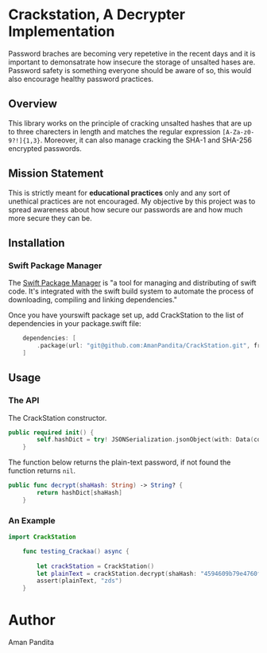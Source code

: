 # Crackstation, A Decrypter Implementation


Password braches are becoming very repetetive in the recent days and it is important to demonsatrate how insecure the storage of unsalted hases are. Password safety is something everyone should be aware of so, this would also encourage healthy password practices.

## Overview
This library works on the principle of cracking unsalted hashes that are up to three charecters in length and matches the regular expression `[A-Za-z0-9?!]{1,3}`. Moreover, it can also manage cracking the SHA-1 and SHA-256 encrypted passwords.

## Mission Statement

This is strictly meant for **educational practices** only and any sort of unethical practices are not encouraged. My objective by this project was to spread awareness about how secure our passwords are and how much more secure they can be.

## Installation
### Swift Package Manager
The [Swift Package Manager](https://www.swift.org/package-manager/) is "a tool for managing and distributing of swift code. It's integrated with the swift build system to automate the process of downloading, compiling and linking dependencies."

Once you have yourswift package set up, add CrackStation to the list of dependencies in your package.swift file:

```swift
    dependencies: [
        .package(url: "git@github.com:AmanPandita/CrackStation.git", from: "1.2.2"),
    ]
```


## Usage
### The API
The CrackStation constructor.

```swift
public required init() {
        self.hashDict = try! JSONSerialization.jsonObject(with: Data(contentsOf: Bundle.module.url(forResource: "data", withExtension: "json")!)) as? [String:String] ?? [:]
    }
```


The function below returns the plain-text password, if not found the function returns ```nil```.
```swift
public func decrypt(shaHash: String) -> String? {
        return hashDict[shaHash]
    }
```



### An Example

```swift
import CrackStation

    func testing_Crackaa() async {
        
        let crackStation = CrackStation()
        let plainText = crackStation.decrypt(shaHash: "4594609b79e4760fe756dc2b83f0bf380a3f594f")
        assert(plainText, "zds")
    }
```

# Author
Aman Pandita
